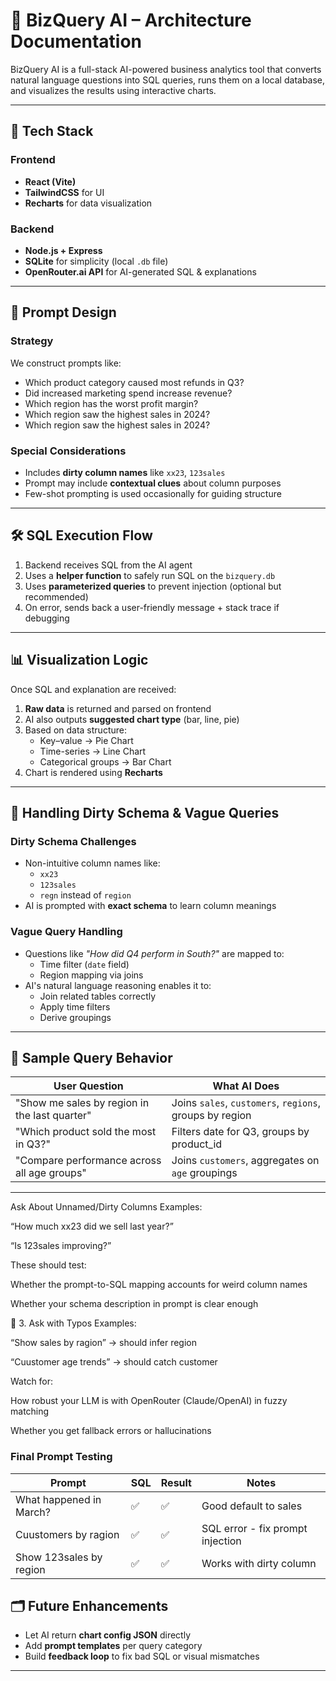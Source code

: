 # 🧠 BizQuery AI – Architecture Documentation

BizQuery AI is a full-stack AI-powered business analytics tool that converts natural language questions into SQL queries, runs them on a local database, and visualizes the results using interactive charts.

---

## 🧱 Tech Stack

### Frontend
- **React (Vite)**
- **TailwindCSS** for UI
- **Recharts** for data visualization

### Backend
- **Node.js + Express**
- **SQLite** for simplicity (local `.db` file)
- **OpenRouter.ai API** for AI-generated SQL & explanations

---

## 🧾 Prompt Design

### Strategy
We construct prompts like:
- Which product category caused most refunds in Q3?
- Did increased marketing spend increase revenue?
- Which region has the worst profit margin?
- Which region saw the highest sales in 2024?
- Which region saw the highest sales in 2024?


### Special Considerations
- Includes **dirty column names** like `xx23`, `123sales`
- Prompt may include **contextual clues** about column purposes
- Few-shot prompting is used occasionally for guiding structure

---

## 🛠️ SQL Execution Flow

1. Backend receives SQL from the AI agent
2. Uses a **helper function** to safely run SQL on the `bizquery.db`
3. Uses **parameterized queries** to prevent injection (optional but recommended)
4. On error, sends back a user-friendly message + stack trace if debugging

---

## 📊 Visualization Logic

Once SQL and explanation are received:
1. **Raw data** is returned and parsed on frontend
2. AI also outputs **suggested chart type** (bar, line, pie)
3. Based on data structure:
    - Key–value → Pie Chart
    - Time-series → Line Chart
    - Categorical groups → Bar Chart
4. Chart is rendered using **Recharts**

---

## 🧼 Handling Dirty Schema & Vague Queries

### Dirty Schema Challenges
- Non-intuitive column names like:
  - `xx23`
  - `123sales`
  - `regn` instead of `region`
- AI is prompted with **exact schema** to learn column meanings

### Vague Query Handling
- Questions like *"How did Q4 perform in South?"* are mapped to:
    - Time filter (`date` field)
    - Region mapping via joins
- AI's natural language reasoning enables it to:
    - Join related tables correctly
    - Apply time filters
    - Derive groupings

---

## 🧪 Sample Query Behavior

| User Question | What AI Does |
|---------------|--------------|
| "Show me sales by region in the last quarter" | Joins `sales`, `customers`, `regions`, groups by region |
| "Which product sold the most in Q3?" | Filters date for Q3, groups by product_id |
| "Compare performance across all age groups" | Joins `customers`, aggregates on `age` groupings |

---
Ask About Unnamed/Dirty Columns
Examples:

“How much xx23 did we sell last year?”

“Is 123sales improving?”

These should test:

Whether the prompt-to-SQL mapping accounts for weird column names

Whether your schema description in prompt is clear enough

🔹 3. Ask with Typos
Examples:

“Show sales by ragion” → should infer region

“Cuustomer age trends” → should catch customer

Watch for:

How robust your LLM is with OpenRouter (Claude/OpenAI) in fuzzy matching

Whether you get fallback errors or hallucinations
### Final Prompt Testing

| Prompt | SQL | Result | Notes |
|--------|-----|--------|-------|
| What happened in March? | ✅ | ✅ | Good default to sales |
| Cuustomers by ragion | ✅ | ✅ | SQL error - fix prompt injection |
| Show 123sales by region | ✅ | ✅ | Works with dirty column |

## 🗂️ Future Enhancements
- Let AI return **chart config JSON** directly
- Add **prompt templates** per query category
- Build **feedback loop** to fix bad SQL or visual mismatches

---
